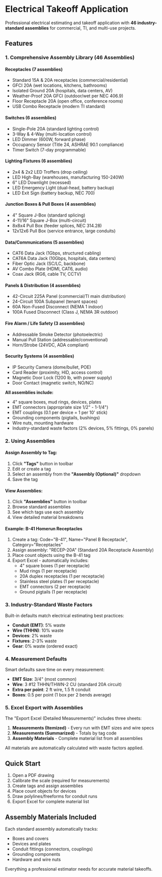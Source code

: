 # Electrical Takeoff Application

Professional electrical estimating and takeoff application with **46 industry-standard assemblies** for commercial, TI, and multi-use projects.

## Features

### 1. **Comprehensive Assembly Library** (46 Assemblies)

#### **Receptacles** (7 assemblies)
- Standard 15A & 20A receptacles (commercial/residential)
- GFCI 20A (wet locations, kitchens, bathrooms)
- Isolated Ground 20A (hospitals, data centers, AV)
- Weather-Proof 20A GFCI (outdoor/wet per NEC 406.9)
- Floor Receptacle 20A (open office, conference rooms)
- USB Combo Receptacle (modern TI standard)

#### **Switches** (6 assemblies)
- Single-Pole 20A (standard lighting control)
- 3-Way & 4-Way (multi-location control)
- LED Dimmer (600W, forward phase)
- Occupancy Sensor (Title 24, ASHRAE 90.1 compliance)
- Timer Switch (7-day programmable)

#### **Lighting Fixtures** (6 assemblies)
- 2x4 & 2x2 LED Troffers (drop ceiling)
- LED High-Bay (warehouses, manufacturing 150-240W)
- 6" LED Downlight (recessed)
- LED Emergency Light (dual-head, battery backup)
- LED Exit Sign (battery backup, NEC 700)

#### **Junction Boxes & Pull Boxes** (4 assemblies)
- 4" Square J-Box (standard splicing)
- 4-11/16" Square J-Box (multi-circuit)
- 8x8x4 Pull Box (feeder splices, NEC 314.28)
- 12x12x6 Pull Box (service entrance, large conduits)

#### **Data/Communications** (5 assemblies)
- CAT6 Data Jack (1Gbps, structured cabling)
- CAT6A Data Jack (10Gbps, hospitals, data centers)
- Fiber Optic Jack (SC/LC, backbone)
- AV Combo Plate (HDMI, CAT6, audio)
- Coax Jack (RG6, cable TV, CCTV)

#### **Panels & Distribution** (4 assemblies)
- 42-Circuit 225A Panel (commercial/TI main distribution)
- 24-Circuit 100A Subpanel (tenant spaces)
- 60A Non-Fused Disconnect (NEMA 1 indoor)
- 100A Fused Disconnect (Class J, NEMA 3R outdoor)

#### **Fire Alarm / Life Safety** (3 assemblies)
- Addressable Smoke Detector (photoelectric)
- Manual Pull Station (addressable/conventional)
- Horn/Strobe (24VDC, ADA compliant)

#### **Security Systems** (4 assemblies)
- IP Security Camera (dome/bullet, POE)
- Card Reader (proximity, HID, access control)
- Magnetic Door Lock (1200 lb, with power supply)
- Door Contact (magnetic switch, NO/NC)

**All assemblies include:**
- 4" square boxes, mud rings, devices, plates
- EMT connectors (appropriate size 1/2" - 1-1/4")
- EMT couplings (0.1 per device = 1 per 10' stick)
- Grounding components (pigtails, bushings)
- Wire nuts, mounting hardware
- Industry-standard waste factors (2% devices, 5% fittings, 0% panels)

### 2. **Using Assemblies**

#### Assign Assembly to Tag:
1. Click **"Tags"** button in toolbar
2. Edit or create a tag
3. Select an assembly from the **"Assembly (Optional)"** dropdown
4. Save the tag

#### View Assemblies:
1. Click **"Assemblies"** button in toolbar
2. Browse standard assemblies
3. See which tags use each assembly
4. View detailed material breakdowns

#### Example: B-41 Homerun Receptacles
1. Create a tag: Code="B-41", Name="Panel B Receptacle", Category="Receptacles"
2. Assign assembly: "RECEP-20A" (Standard 20A Receptacle Assembly)
3. Place count objects using the B-41 tag
4. Export Excel - automatically includes:
   - 4" square boxes (1 per receptacle)
   - Mud rings (1 per receptacle)
   - 20A duplex receptacles (1 per receptacle)
   - Stainless steel plates (1 per receptacle)
   - EMT connectors (2 per receptacle)
   - Ground pigtails (1 per receptacle)

### 3. **Industry-Standard Waste Factors**

Built-in defaults match electrical estimating best practices:

- **Conduit (EMT)**: 5% waste
- **Wire (THHN)**: 10% waste
- **Devices**: 2% waste
- **Fixtures**: 2-3% waste
- **Gear**: 0% waste (ordered exact)

### 4. **Measurement Defaults**

Smart defaults save time on every measurement:

- **EMT Size**: 3/4" (most common)
- **Wire**: 3 #12 THHN/THWN-2 CU (standard 20A circuit)
- **Extra per point**: 2 ft wire, 1.5 ft conduit
- **Boxes**: 0.5 per point (1 box per 2 bends average)

### 5. **Excel Export with Assemblies**

The "Export Excel (Detailed Measurements)" includes three sheets:

1. **Measurements (Itemized)** - Every run with EMT sizes and wire specs
2. **Measurements (Summarized)** - Totals by tag code
3. **Assembly Materials** - Complete material list from all assemblies

All materials are automatically calculated with waste factors applied.

## Quick Start

1. Open a PDF drawing
2. Calibrate the scale (required for measurements)
3. Create tags and assign assemblies
4. Place count objects for devices
5. Draw polylines/freeforms for conduit runs
6. Export Excel for complete material list

## Assembly Materials Included

Each standard assembly automatically tracks:
- Boxes and covers
- Devices and plates
- Conduit fittings (connectors, couplings)
- Grounding components
- Hardware and wire nuts

Everything a professional estimator needs for accurate material takeoffs.

